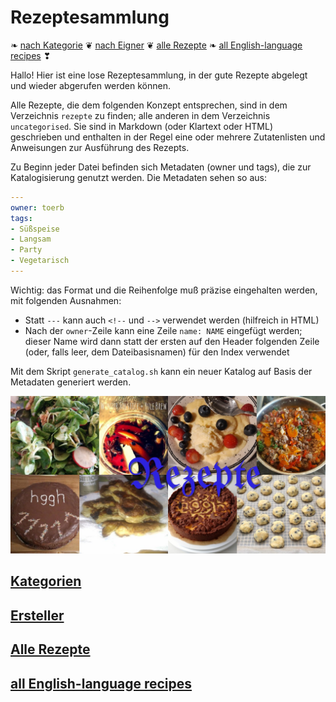 Rezeptesammlung
===============

<!-- https://gitlab.com/gitlab-org/gitlab/-/issues/219622 about GitLab mis-rendering this -->
❧ [nach Kategorie](tags/index.md) ❦ [nach Eigner](owner/index.md) ❦ [alle Rezepte](rezepte/index.md) ❧ [all English-language recipes](tags/English/index.md) ❣︎

Hallo!
Hier ist eine lose Rezeptesammlung, in der gute Rezepte abgelegt und wieder abgerufen werden können.

Alle Rezepte, die dem folgenden Konzept entsprechen, sind in dem Verzeichnis `rezepte` zu finden; alle anderen in dem Verzeichnis `uncategorised`.
Sie sind in Markdown (oder Klartext oder HTML) geschrieben und enthalten in der Regel eine oder mehrere Zutatenlisten und Anweisungen zur Ausführung des Rezepts.

Zu Beginn jeder Datei befinden sich Metadaten (owner und tags), die zur Katalogisierung genutzt werden.
Die Metadaten sehen so aus:
```yaml
---
owner: toerb
tags:
- Süßspeise
- Langsam
- Party
- Vegetarisch
---
```

Wichtig: das Format und die Reihenfolge muß präzise eingehalten werden, mit folgenden Ausnahmen:

* Statt `---` kann auch `<!--` und `-->` verwendet werden (hilfreich in HTML)
* Nach der `owner`-Zeile kann eine Zeile `name: NAME` eingefügt werden; dieser Name wird dann statt der ersten auf den Header folgenden Zeile (oder, falls leer, dem Dateibasisnamen) für den Index verwendet

Mit dem Skript `generate_catalog.sh` kann ein neuer Katalog auf Basis der Metadaten generiert werden.

![Collage](Aufmacher.jpg)

[Kategorien](tags/index.md)
------------

[Ersteller](owner/index.md)
-----------

[Alle Rezepte](rezepte/index.md)
--------------

[all English-language recipes](tags/English/index.md)
------------------------------
